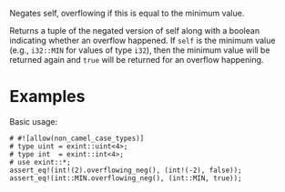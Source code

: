 Negates self, overflowing if this is equal to the minimum value.

Returns a tuple of the negated version of self along with a boolean indicating
whether an overflow happened. If `self` is the minimum value (e.g., `i32::MIN`
for values of type `i32`), then the minimum value will be returned again and
`true` will be returned for an overflow happening.

# Examples

Basic usage:

```
# #![allow(non_camel_case_types)]
# type uint = exint::uint<4>;
# type int  = exint::int<4>;
# use exint::*;
assert_eq!(int!(2).overflowing_neg(), (int!(-2), false));
assert_eq!(int::MIN.overflowing_neg(), (int::MIN, true));
```
